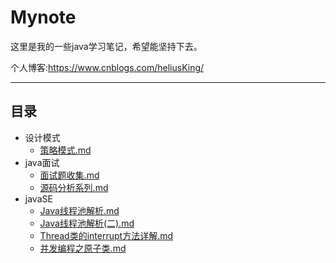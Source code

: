 # Mynote

这里是我的一些java学习笔记，希望能坚持下去。

个人博客:https://www.cnblogs.com/heliusKing/

-------

## 目录

* 设计模式
  *  [策略模式.md](01-designPattern/策略模式.md) 
* java面试
  *  [面试题收集.md](04-interviewGuide/面试题收集.md) 
  *   [源码分析系列.md](04-interviewGuide/源码分析系列.md) 
* javaSE
  *  [Java线程池解析.md](03-javaSE/Java线程池解析.md) 
  *   [Java线程池解析(二).md](03-javaSE/Java线程池解析(二).md) 
  *   [Thread类的interrupt方法详解.md](03-javaSE/Thread类的interrupt方法详解.md) 
  *   [并发编程之原子类.md](03-javaSE\并发编程之原子类.md) 


